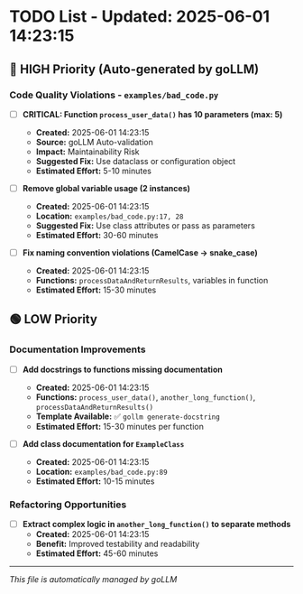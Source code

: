 # TODO List - Updated: 2025-06-01 14:23:15

## 🔴 HIGH Priority (Auto-generated by goLLM)

### Code Quality Violations - `examples/bad_code.py`
- [ ] **CRITICAL: Function `process_user_data()` has 10 parameters (max: 5)**
  - **Created:** 2025-06-01 14:23:15
  - **Source:** goLLM Auto-validation
  - **Impact:** Maintainability Risk
  - **Suggested Fix:** Use dataclass or configuration object
  - **Estimated Effort:** 5-10 minutes

- [ ] **Remove global variable usage (2 instances)**
  - **Created:** 2025-06-01 14:23:15
  - **Location:** `examples/bad_code.py:17, 28`
  - **Suggested Fix:** Use class attributes or pass as parameters
  - **Estimated Effort:** 30-60 minutes

- [ ] **Fix naming convention violations (CamelCase → snake_case)**
  - **Created:** 2025-06-01 14:23:15
  - **Functions:** `processDataAndReturnResults`, variables in function
  - **Estimated Effort:** 15-30 minutes

## 🟢 LOW Priority

### Documentation Improvements
- [ ] **Add docstrings to functions missing documentation**
  - **Created:** 2025-06-01 14:23:15
  - **Functions:** `process_user_data()`, `another_long_function()`, `processDataAndReturnResults()`
  - **Template Available:** ✅ `gollm generate-docstring`
  - **Estimated Effort:** 15-30 minutes per function

- [ ] **Add class documentation for `ExampleClass`**
  - **Created:** 2025-06-01 14:23:15
  - **Location:** `examples/bad_code.py:89`
  - **Estimated Effort:** 10-15 minutes

### Refactoring Opportunities
- [ ] **Extract complex logic in `another_long_function()` to separate methods**
  - **Created:** 2025-06-01 14:23:15
  - **Benefit:** Improved testability and readability
  - **Estimated Effort:** 45-60 minutes

---
*This file is automatically managed by goLLM*